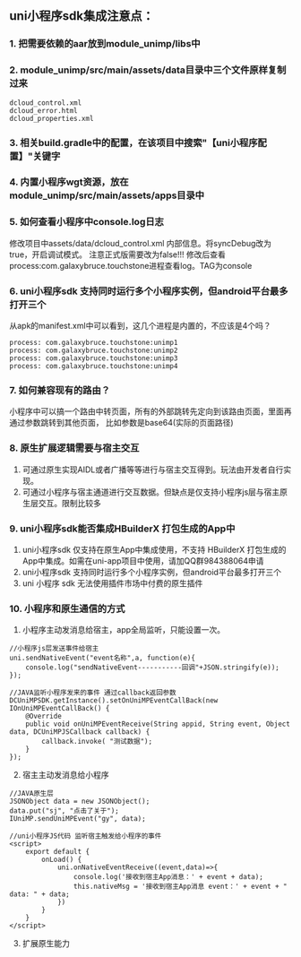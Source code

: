 ## uni小程序sdk集成注意点：
### 1. 把需要依赖的aar放到module_unimp/libs中

### 2. module_unimp/src/main/assets/data目录中三个文件原样复制过来
```
dcloud_control.xml
dcloud_error.html
dcloud_properties.xml
```

### 3. 相关build.gradle中的配置，在该项目中搜索"【uni小程序配置】"关键字

### 4. 内置小程序wgt资源，放在module_unimp/src/main/assets/apps目录中

### 5. 如何查看小程序中console.log日志
修改项目中assets/data/dcloud_control.xml 内部信息。将syncDebug改为true，开启调试模式。 注意正式版需要改为false!!!
修改后查看process:com.galaxybruce.touchstone进程查看log。TAG为console

### 6. uni小程序sdk 支持同时运行多个小程序实例，但android平台最多打开三个
从apk的manifest.xml中可以看到，这几个进程是内置的，不应该是4个吗？
```
process: com.galaxybruce.touchstone:unimp1
process: com.galaxybruce.touchstone:unimp2
process: com.galaxybruce.touchstone:unimp3
process: com.galaxybruce.touchstone:unimp4
```

### 7. 如何兼容现有的路由？
小程序中可以搞一个路由中转页面，所有的外部跳转先定向到该路由页面，里面再通过参数跳转到其他页面，
比如参数是base64(实际的页面路径)

### 8. 原生扩展逻辑需要与宿主交互
1. 可通过原生实现AIDL或者广播等等进行与宿主交互得到。玩法由开发者自行实现。
2. 可通过小程序与宿主通道进行交互数据。但缺点是仅支持小程序js层与宿主原生层交互。限制比较多

### 9. uni小程序sdk能否集成HBuilderX 打包生成的App中
1. uni小程序sdk 仅支持在原生App中集成使用，不支持 HBuilderX 打包生成的App中集成。如需在uni-app项目中使用，请加QQ群984388064申请
2. uni小程序sdk 支持同时运行多个小程序实例，但android平台最多打开三个
3. uni 小程序 sdk 无法使用插件市场中付费的原生插件

### 10. 小程序和原生通信的方式
1. 小程序主动发消息给宿主，app全局监听，只能设置一次。
```
//小程序js层发送事件给宿主
uni.sendNativeEvent("event名称",a, function(e){
	console.log("sendNativeEvent-----------回调"+JSON.stringify(e));
});

//JAVA监听小程序发来的事件 通过callback返回参数
DCUniMPSDK.getInstance().setOnUniMPEventCallBack(new IOnUniMPEventCallBack() {
	@Override
	public void onUniMPEventReceive(String appid, String event, Object data, DCUniMPJSCallback callback) {
        callback.invoke( "测试数据");
	}
});
```
2. 宿主主动发消息给小程序
```
//JAVA原生层
JSONObject data = new JSONObject();
data.put("sj", "点击了关于");
IUniMP.sendUniMPEvent("gy", data);

//uni小程序JS代码 监听宿主触发给小程序的事件
<script>
	export default {
		onLoad() {
			uni.onNativeEventReceive((event,data)=>{
				console.log('接收到宿主App消息：' + event + data);
				this.nativeMsg = '接收到宿主App消息 event：' + event + " data: " + data;
			})
		}
	}
</script>
```
3. 扩展原生能力

